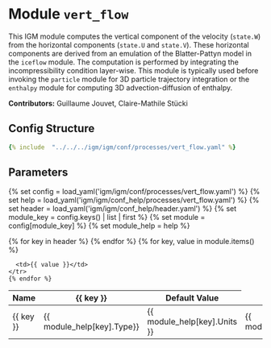 # Module `vert_flow`

This IGM module computes the vertical component of the velocity (`state.W`) from the horizontal components (`state.U` and `state.V`). These horizontal components are derived from an emulation of the Blatter-Pattyn model in the `iceflow` module. The computation is performed by integrating the incompressibility condition layer-wise. This module is typically used before invoking the `particle` module for 3D particle trajectory integration or the `enthalpy` module for computing 3D advection-diffusion of enthalpy.

**Contributors:** Guillaume Jouvet, Claire-Mathile Stücki

## Config Structure  
~~~yaml
{% include  "../../../igm/igm/conf/processes/vert_flow.yaml" %}
~~~

## Parameters

{% set config = load_yaml('igm/igm/conf/processes/vert_flow.yaml') %}
{% set help = load_yaml('igm/igm/conf_help/processes/vert_flow.yaml') %}
{% set header = load_yaml('igm/igm/conf_help/header.yaml') %}
{% set module_key = config.keys() | list | first %}
{% set module = config[module_key] %}
{% set module_help = help %}

<table>
  <thead>
    <tr>
      <th>Name</th>
      {% for key in header %}
      <th>{{ key }}</th>
      {% endfor %}
      <th>Default Value</th>
    </tr>
  </thead>
  <tbody>
    {% for key, value in module.items() %}
    <tr>
      <td>{{ key }}</td>
      <td>{{ module_help[key].Type}}</td>
      <!-- <td>{{ module_help[key].Units}}</td> -->
      <td><span class="math">{{ module_help[key].Units }}</span></td>
      <td>{{ module_help[key].Description}}</td>

      <td>{{ value }}</td>
    </tr>
    {% endfor %}
  </tbody>
</table>

<script type="text/javascript">
  MathJax.Hub.Queue(["Typeset", MathJax.Hub]);
</script>
